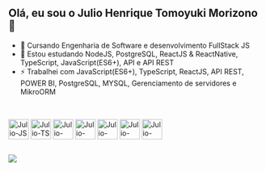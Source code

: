## Olá, eu sou o Julio Henrique Tomoyuki Morizono 👋

- 📖 Cursando Engenharia de Software e desenvolvimento FullStack JS
- 🌱 Estou estudando NodeJS, PostgreSQL, ReactJS & ReactNative, TypeScript,  JavaScript(ES6+), API e API REST
- ⚡ Trabalhei com JavaScript(ES6+), TypeScript, ReactJS, API REST, POWER BI, PostgreSQL, MYSQL, Gerenciamento de servidores e MikroORM

##
<div style='display: inline_block'><br/>
    <img align='center' alt='Julio-JS' height='40' width='40' src="https://cdn.jsdelivr.net/gh/devicons/devicon@latest/icons/javascript/javascript-original.svg" />
    <img align='center' alt='Julio-TS' height='40' width='40' src="https://cdn.jsdelivr.net/gh/devicons/devicon@latest/icons/typescript/typescript-original.svg" />
    <img align='center' alt='Julio-HTML5' height='40' width='40' src="https://cdn.jsdelivr.net/gh/devicons/devicon@latest/icons/html5/html5-original.svg" />
    <img align='center' alt='Julio-CSS3' height='40' width='40' src="https://cdn.jsdelivr.net/gh/devicons/devicon@latest/icons/css3/css3-original.svg" />
    <img align='center' alt='Julio-MYSQL' height='40' width='40' src="https://cdn.jsdelivr.net/gh/devicons/devicon@latest/icons/mysql/mysql-original-wordmark.svg" />
    <img align='center' alt='Julio-POSTGRESQL' height='40' width='40' src="https://cdn.jsdelivr.net/gh/devicons/devicon@latest/icons/postgresql/postgresql-original.svg" />
    <img align='center' alt='Julio-REACT' height='40' width='40' src="https://cdn.jsdelivr.net/gh/devicons/devicon@latest/icons/react/react-original.svg" />
</div>

##

<div>
    <a href='https://www.linkedin.com/in/julio-henrique-tomoyuki-morizono-096256246/' target='_blank'>
        <img src='https://img.shields.io/badge/LinkedIn-0077B5?style=for-the-badge&logo=linkedin&logoColor=white' target='_blank'/>
    </a>
</div>

